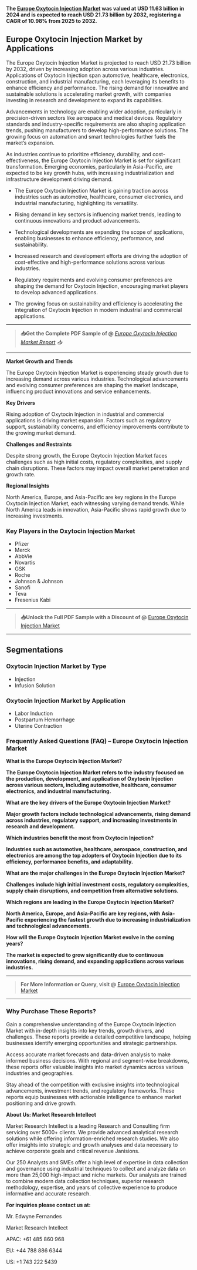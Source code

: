 <p><strong>The <a href="https://www.marketresearchintellect.com/download-sample/?rid=1018239&amp;utm_source=Pulse-April-Europe&amp;utm_medium=852">Europe Oxytocin Injection Market</a> was valued at USD 11.63 billion in 2024 and is expected to reach USD 21.73 billion by 2032, registering a CAGR of 10.98% from 2025 to 2032.</strong></p><h2>Europe Oxytocin Injection Market by Applications&nbsp;</h2><p><p>The Europe Oxytocin Injection Market is projected to reach USD 21.73 billion by 2032, driven by increasing adoption across various industries. Applications of Oxytocin Injection span automotive, healthcare, electronics, construction, and industrial manufacturing, each leveraging its benefits to enhance efficiency and performance. The rising demand for innovative and sustainable solutions is accelerating market growth, with companies investing in research and development to expand its capabilities.</p><p>Advancements in technology are enabling wider adoption, particularly in precision-driven sectors like aerospace and medical devices. Regulatory standards and industry-specific requirements are also shaping application trends, pushing manufacturers to develop high-performance solutions. The growing focus on automation and smart technologies further fuels the market&rsquo;s expansion.</p><p>As industries continue to prioritize efficiency, durability, and cost-effectiveness, the Europe Oxytocin Injection Market is set for significant transformation. Emerging economies, particularly in Asia-Pacific, are expected to be key growth hubs, with increasing industrialization and infrastructure development driving demand.</p></p><ul><li><p>The Europe Oxytocin Injection Market is gaining traction across industries such as automotive, healthcare, consumer electronics, and industrial manufacturing, highlighting its versatility.</p></li><li><p>Rising demand in key sectors is influencing market trends, leading to continuous innovations and product advancements.</p></li><li><p>Technological developments are expanding the scope of applications, enabling businesses to enhance efficiency, performance, and sustainability.</p></li><li><p>Increased research and development efforts are driving the adoption of cost-effective and high-performance solutions across various industries.</p></li><li><p>Regulatory requirements and evolving consumer preferences are shaping the demand for Oxytocin Injection, encouraging market players to develop advanced applications.</p></li><li><p>The growing focus on sustainability and efficiency is accelerating the integration of Oxytocin Injection in modern industrial and commercial applications.</p></li></ul><hr /><blockquote><p><strong><span class="font-[700]">📥Get the Complete PDF Sample of @ </span></strong><em><span class="font-[700]"><a href="https://www.marketresearchintellect.com/download-sample/?rid=1018239&amp;utm_source=Pulse-April-Europe&amp;utm_medium=852" target="_blank" data-tracking-control-name="article-ssr-frontend-pulse_little-text-block" data-tracking-will-navigate="" data-test-link="">Europe Oxytocin Injection Market Report</a>&nbsp;📥</span></em></p></blockquote><hr /><p class="" data-start="77" data-end="360"><strong data-start="77" data-end="105">Market Growth and Trends</strong></p><p class="" data-start="77" data-end="360">The Europe Oxytocin Injection Market is experiencing steady growth due to increasing demand across various industries. Technological advancements and evolving consumer preferences are shaping the market landscape, influencing product innovations and service enhancements.</p><p class="" data-start="362" data-end="606"><strong data-start="362" data-end="377">Key Drivers</strong></p><p class="" data-start="362" data-end="606">Rising adoption of Oxytocin Injection in industrial and commercial applications is driving market expansion. Factors such as regulatory support, sustainability concerns, and efficiency improvements contribute to the growing market demand.</p><p class="" data-start="608" data-end="849"><strong data-start="608" data-end="637">Challenges and Restraints</strong></p><p class="" data-start="608" data-end="849">Despite strong growth, the Europe Oxytocin Injection Market faces challenges such as high initial costs, regulatory complexities, and supply chain disruptions. These factors may impact overall market penetration and growth rate.</p><p class="" data-start="851" data-end="1095"><strong data-start="851" data-end="872">Regional Insights</strong></p><p class="" data-start="851" data-end="1095">North America, Europe, and Asia-Pacific are key regions in the Europe Oxytocin Injection Market, each witnessing varying demand trends. While North America leads in innovation, Asia-Pacific shows rapid growth due to increasing investments.</p><p><h3>Key Players in the Oxytocin Injection Market </h3><ul><li>Pfizer</li><li> Merck</li><li> AbbVie</li><li> Novartis</li><li> GSK</li><li> Roche</li><li> Johnson & Johnson</li><li> Sanofi</li><li> Teva</li><li> Fresenius Kabi</li></ul></p><hr /><blockquote><p><strong>📥Unlock the Full PDF Sample with a Discount of @</strong> <a href="https://www.marketresearchintellect.com/ask-for-discount/?rid=1018239&amp;utm_source=Pulse-April-Europe&amp;utm_medium=852">Europe Oxytocin Injection Market</a></p></blockquote><hr /><p><h2>Segmentations</h2><h3>Oxytocin Injection Market by Type</h3><ul><li>Injection</li><li> Infusion Solution</li></ul><h3>Oxytocin Injection Market by Application</h3><ul><li>Labor Induction</li><li> Postpartum Hemorrhage</li><li> Uterine Contraction</li></ul></p><h3><strong>Frequently Asked Questions (FAQ) &ndash; Europe Oxytocin Injection Market</strong></h3><p><strong>What is the Europe Oxytocin Injection Market?</strong></p><p><strong>The Europe Oxytocin Injection Market refers to the industry focused on the production, development, and application of Oxytocin Injection across various sectors, including automotive, healthcare, consumer electronics, and industrial manufacturing.</strong></p><p><strong>What are the key drivers of the Europe Oxytocin Injection Market?</strong></p><p><strong>Major growth factors include technological advancements, rising demand across industries, regulatory support, and increasing investments in research and development.</strong></p><p><strong>Which industries benefit the most from Oxytocin Injection?</strong></p><p><strong>Industries such as automotive, healthcare, aerospace, construction, and electronics are among the top adopters of Oxytocin Injection due to its efficiency, performance benefits, and adaptability.</strong></p><p><strong>What are the major challenges in the Europe Oxytocin Injection Market?</strong></p><p><strong>Challenges include high initial investment costs, regulatory complexities, supply chain disruptions, and competition from alternative solutions.</strong></p><p><strong>Which regions are leading in the Europe Oxytocin Injection Market?</strong></p><p><strong>North America, Europe, and Asia-Pacific are key regions, with Asia-Pacific experiencing the fastest growth due to increasing industrialization and technological advancements.</strong></p><p><strong>How will the Europe Oxytocin Injection Market evolve in the coming years?</strong></p><p><strong>The market is expected to grow significantly due to continuous innovations, rising demand, and expanding applications across various industries.</strong></p><hr /><blockquote><p><span class="font-[700]"><strong>For More Information or Query, visit&nbsp;@</strong>&nbsp;</span><span class="font-[700]"><a href="https://www.marketresearchintellect.com/product/global-oxytocin-injection-market/?utm_source=Linkedin&utm_medium=852" target="_blank" data-tracking-control-name="article-ssr-frontend-pulse_little-text-block" data-tracking-will-navigate="" data-test-link="">Europe Oxytocin Injection Market</a></span></p></blockquote><hr /><h3><strong data-start="0" data-end="31">Why Purchase These Reports?</strong></h3><p class="" data-start="35" data-end="297">Gain a comprehensive understanding of the Europe Oxytocin Injection Market with in-depth insights into key trends, growth drivers, and challenges. These reports provide a detailed competitive landscape, helping businesses identify emerging opportunities and strategic partnerships.</p><p class="" data-start="299" data-end="540">Access accurate market forecasts and data-driven analysis to make informed business decisions. With regional and segment-wise breakdowns, these reports offer valuable insights into market dynamics across various industries and geographies.</p><p class="" data-start="542" data-end="784">Stay ahead of the competition with exclusive insights into technological advancements, investment trends, and regulatory frameworks. These reports equip businesses with actionable intelligence to enhance market positioning and drive growth.</p><p><strong><span class="font-[700]">About Us: Market Research Intellect</span></strong></p><p><span class="">Market Research Intellect is a leading Research and Consulting firm servicing over 5000+ clients. We provide advanced analytical research solutions while offering information-enriched research studies.&nbsp;</span>We also offer insights into strategic and growth analyses and data necessary to achieve corporate goals and critical revenue Janisions.</p><p><span class="">Our 250 Analysts and SMEs offer a high level of expertise in data collection and governance using industrial techniques to collect and analyze data on more than 25,000 high-impact and niche markets. Our analysts are trained to combine modern data collection techniques, superior research methodology, expertise, and years of collective experience to produce informative and accurate research.</span></p><p><strong>For inquiries please contact us at:</strong></p><p>Mr. Edwyne Fernandes</p><p>Market Research Intellect</p><p>APAC: +61 485 860 968</p><p>EU: +44 788 886 6344</p><p>US: +1 743 222 5439</p>
